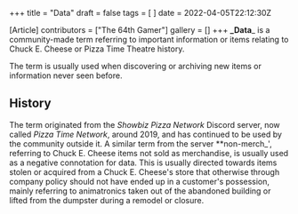 +++
title = "Data"
draft = false
tags = [ ]
date = 2022-04-05T22:12:30Z

[Article]
contributors = ["The 64th Gamer"]
gallery = []
+++
**_Data**_ is a community-made term referring to important information or items relating to Chuck E. Cheese or Pizza Time Theatre history.

The term is usually used when discovering or archiving new items or information never seen before.

## History ##
The term originated from the _Showbiz Pizza Network_ Discord server, now called _Pizza Time Network_, around 2019, and has continued to be used by the community outside it. A similar term from the server **non-merch_<nowiki/>', referring to Chuck E. Cheese items not sold as merchandise, is usually used as a negative connotation for data. This is usually directed towards items stolen or acquired from a Chuck E. Cheese's store that otherwise through company policy should not have ended up in a customer's possession, mainly referring to animatronics taken out of the abandoned building or lifted from the dumpster during a remodel or closure.